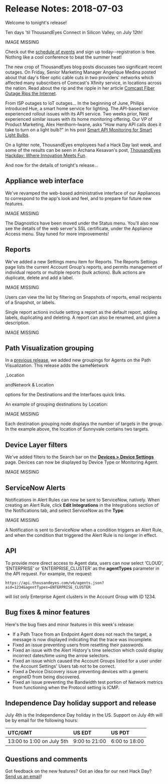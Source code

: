 # Release Notes: 2018-07-03

Welcome to tonight's release!

Ten days 'til ThousandEyes Connect in Silicon Valley, on July 12th!

IMAGE MISSING

Check out the [schedule of events](https://www.thousandeyes.com/events/connect/santa-clara-2018) and sign up today--registration is free. Nothing like a cool conference to beat the summer heat!

The new crop of ThousandEyes blog posts discusses two significant recent outages. On Friday, Senior Marketing Manager Angelique Medina posted about that day's fiber optic cable cuts in two providers' networks which affected many subscribers of Comcast's Xfinity service, in locations across the nation. Read about the rip and the ripple in her article [Comcast Fiber Outage Rips the Internet](https://blog.thousandeyes.com/comcast-fiber-outage-rips-the-internet/).

From ISP outages to IoT outages... In the beginning of June, Philips introduced Hue, a smart home service for lighting. The API-based service experienced rollout issues with its API service. Two weeks prior, Nest experienced similar issues with its home monitoring offering. Our VP of Product Marketing, Alex Henthorn-Iwane, asks "How many API calls does it take to turn on a light bulb?" in his post [Smart API Monitoring for Smart Light Bulbs](https://blog.thousandeyes.com/smart-api-monitoring-for-smart-light-bulbs/).

On a lighter note, ThousandEyes employees had a Hack Day last week, and some of the results can be seen in Archana Kesavan's post, [ThousandEyes Hackday: Where Innovation Meets Fun](https://blog.thousandeyes.com/hackday-innovation-fun-june-2018/).

And now for the details of tonight's release...

## Appliance web interface

We've revamped the web-based administrative interface of our Appliances to correspond to the app's look and feel, and to prepare for future new features.

IMAGE MISSING

The Diagnostics have been moved under the Status menu. You'll also now see the details of the web server's SSL certificate, under the Appliance Access menu. Stay tuned for more improvements!

## Reports

We've added a new Settings menu item for Reports. The Reports Settings page lists the current Account Group's reports, and permits management of individual reports or multiple reports \(bulk actions\). Bulk actions are duplicate, delete and add a label.

IMAGE MISSING

Users can view the list by filtering on Snapshots of reports, email recipients of a Snapshot, or labels.

Single report actions include setting a report as the default report, adding labels, duplicating and deleting. A report can also be renamed, and given a description.

IMAGE MISSING

## Path Visualization grouping

In a [previous release](https://success.thousandeyes.com/PublicArticlePage?articleIdParam=kA044000000Q0noCAC_Release-Update-2018-06-06#pv_group), we added new groupings for Agents on the Path Visualization. This release adds the sameNetwork

,Location

 andNetwork & Location

 options for the Destinations and the Interfaces quick links.

An example of grouping destinations by Location:

IMAGE MISSING

Each destination grouping node displays the number of targets in the group. In the example above, the location of Sunnyvale contains two targets.

## Device Layer filters

​We've added filters to the Search bar on the [**Devices &gt; Device Settings**](https://app.thousandeyes.com/settings/devices/?tab=credentials) page. Devices can now be displayed by Device Type or Monitoring Agent.

IMAGE MISSING

## ServiceNow Alerts

Notifications in Alert Rules can now be sent to ServiceNow, natively. When creating an Alert Rule, click **Edit Integrations** in the Integrations section of the Notifications tab, and select ServiceNow as the **Type**:

IMAGE MISSING

A Notification is sent to ServiceNow when a condition triggers an Alert Rule, and when the condition that triggered the Alert Rule is no longer in effect.

## API

To provide more direct access to Agent data, users can now select ‘CLOUD’, ‘ENTERPRISE’ or ‘ENTERPRISE\_CLUSTER’ as the **agentTypes** parameter in the API request. For example, the request:

```text
https://api.thousandeyes.com/v6/agents.json?aid=1234&agentTypes=ENTERPRISE_CLUSTER 
```

will list only Enterprise Agent clusters in the Account Group with ID 1234.

## Bug fixes & minor features

Here's the bug fixes and minor features in this week's release:

* If a Path Trace from an Endpoint Agent does not reach the target, a message is now displayed indicating that the trace was incomplete.
* Fixed an issue preventing users from resetting their passwords.
* Fixed an issue with the Alert History's time selection which could display incorrect dates/time using the arrow selectors.
* Fixed an issue which caused the Account Groups listed for a user under the Account Settings' Users tab not to be correct.
* Fixed a Device Discovery issue preventing devices with a generic engineID from being discovered.
* Fixed an issue preventing the Bandwidth test portion of Network metrics from functioning when the Protocol setting is ICMP.

## Independence Day holiday support and release

July 4th is the Independence Day holiday in the US. Support on July 4th will be by email for the following hours:

| UTC/GMT | US EDT | US PDT |
| :--- | :--- | :--- |
| 13:00 to 1:00 on July 5th | 9:00 to 21:00 | 6:00 to 18:00 |

## Questions and comments

Got feedback on the new features? Got an idea for our next Hack Day? [Send us an email](mailto:support@thousandeyes.com?subject=2018-07-03+Release+Update)!

